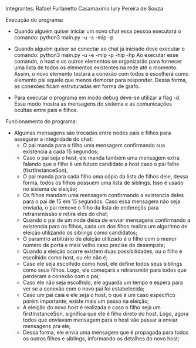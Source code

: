 Integrantes:
    Rafael Furlanetto Casamaximo
    Iury Pereira de Souza

Execução do programa:
- Quando alguém quiser iniciar um novo chat essa pessoa executará o comando:
    python3 main.py -u <Username> -s -mip <MeuIp> -p <MinhaPorta>
- Quando alguém quiser se conectar ao chat já iniciado deve executar o comando:
    python3 main.py -u <Username> -e -mip <MeuIp> -p <MinhaPorta> -hip <IpDoHost> -hp <PortaDoHost>
Ao executar esse comando, o host e os outros elementos se organizarão para fornecer uma lista de todos os elementos existentes na rede até o momento.
Assim, o novo elemento testará a conexão com todos e escolherá como elemento pai aquele que menos demorar para responder. Dessa forma, as conexões ficam estruturadas em forma de grafo.

- Para executar o programa em modo debug deve-se utilizar a flag -d. Esse modo mostra as mensagens do sistema e as comunicações ocultas entre pais e filhos.

Funcionamento do programa:
- Algumas mensagens são trocadas entre nodes pais e filhos para assegurar a integridade do chat:
    - O pai manda para o filho uma mensagem confirmando sua existencia a cada 15 segundos;
    - Caso o pai seja o host, ele manda também uma mensagem extra falando que o filho é um futuro candidato a host caso o pai falhe (fisrtInstanceSon);
    - O pai manda para cada filho uma cópia da lista de filhos dele, dessa forma, todos os filhos possuem uma lista de siblings. Isso é usado no sistema de eleição;
    - Os filhos mandam uma mensagem confirmando a existencia deles para o pai de 15 em 15 segundos. Caso essa mensagem não seja enviada, o pai remove o filho da lista de endereçõs para retransmissão e retira eles do chat;
    - Quando o pai de um node deixa de enviar mensagens confirmando a existencia para os filhos, cada um dos fihos realiza um algoritmo de eleição utilizando os siblings como candidatos;
    - O paramtro arbitrário de eleição utilizado é o filho com o menor número de porta e mais velho caso precise de desempate;
    - Quando a eleição ocorre existem duas possibilidades, ou o filho é escolhido como host, ou ele não é;
    - Caso ele seja escolhido como host, ele define todos seus siblings como seus filhos. Logo, ele começará a retransmitir para todos que perderam a conexão com o pai;
    - Caso ele não seja escolhido, ele aguarda um tempo e espera para ver se a conexão com o novo pai foi estabelecida;
    - Caso um pai caia e ele seja o host, o que é um caso específico porém importante, existe mais um passo na eleição;
    - A eleição do novo host é realizada e caso o filho seja um firstInstanceSon, significa que ele é filho direto do host. Logo, agora todos que enviavam mensagem para o host vão passar a enviar mensagens pra ele;
    - Dessa forma, ele envia uma mensagem que é propagada para todos os outros filhos e siblings, informando os detalhes do novo host;